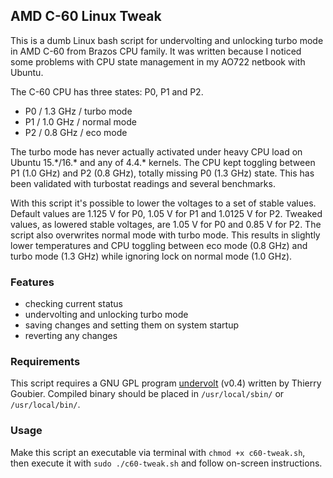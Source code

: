 ## AMD C-60 Linux Tweak
This is a dumb Linux bash script for undervolting and unlocking turbo mode in AMD C-60 from Brazos CPU family. It was written because I noticed some problems with CPU state management in my AO722 netbook with Ubuntu.

The C-60 CPU has three states: P0, P1 and P2.
* P0 / 1.3 GHz / turbo mode
* P1 / 1.0 GHz / normal mode
* P2 / 0.8 GHz / eco mode

The turbo mode has never actually activated under heavy CPU load on Ubuntu 15.\*/16.* and any of 4.4.* kernels. The CPU kept toggling between P1 (1.0 GHz) and P2 (0.8 GHz), totally missing P0 (1.3 GHz) state. This has been validated with turbostat readings and several benchmarks.

With this script it's possible to lower the voltages to a set of stable values. Default values are 1.125 V for P0, 1.05 V for P1 and 1.0125 V for P2. Tweaked values, as lowered stable voltages, are 1.05 V for P0 and 0.85 V for P2. The script also overwrites normal mode with turbo mode. This results in slightly lower temperatures and CPU toggling between eco mode (0.8 GHz) and turbo mode (1.3 GHz) while ignoring lock on normal mode (1.0 GHz).

### Features
* checking current status
* undervolting and unlocking turbo mode
* saving changes and setting them on system startup
* reverting any changes

### Requirements
This script requires a GNU GPL program [undervolt](https://sourceforge.net/projects/undervolt/) (v0.4) written by Thierry Goubier. Compiled binary should be placed in `/usr/local/sbin/` or `/usr/local/bin/`.

### Usage
Make this script an executable via terminal with `chmod +x c60-tweak.sh`, then execute it with `sudo ./c60-tweak.sh` and follow on-screen instructions.
